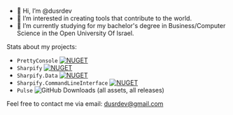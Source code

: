 - 👋 Hi, I’m @dusrdev
- 👀 I’m interested in creating tools that contribute to the world.
- 🌱 I’m currently studying for my bachelor's degree in Business/Computer Science in the Open University Of Israel.

Stats about my projects:

* `PrettyConsole` [![NUGET](https://img.shields.io/nuget/dt/PrettyConsole?label=Downloads)](https://www.nuget.org/packages/PrettyConsole/)
* `Sharpify` [![NUGET](https://img.shields.io/nuget/dt/Sharpify?label=Nuget%20Downloads)](https://www.nuget.org/packages/Sharpify/)
* `Sharpify.Data` [![NUGET](https://img.shields.io/nuget/dt/Sharpify.Data?label=Nuget%20Downloads)](https://www.nuget.org/packages/Sharpify.Data/)
* `Sharpify.CommandLineInterface` [![NUGET](https://img.shields.io/nuget/dt/Sharpify.CommandLineInterface?label=Nuget%20Downloads)](https://www.nuget.org/packages/Sharpify.CommandLineInterface/)
* `Pulse` ![GitHub Downloads (all assets, all releases)](https://img.shields.io/github/downloads/dusrdev/Pulse/total?label=Downloads&labelColor=FF00AA&color=0000FF&cacheSeconds=1)

Feel free to contact me via email: dusrdev@gmail.com
